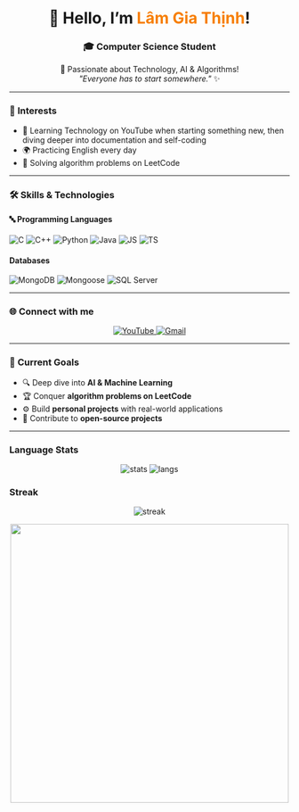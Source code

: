 <h1 align="center">👋 Hello, I’m <span style="color:#F77F00;">Lâm Gia Thịnh</span>!</h1>
<h3 align="center">🎓 Computer Science Student</h3>

<p align="center">
  🚀 Passionate about Technology, AI & Algorithms! <br>
  <i>"Everyone has to start somewhere."</i> ✨
</p>

---

### 🌟 **Interests**
- 🎥 Learning Technology on YouTube when starting something new, then diving deeper into documentation and self-coding  
- 🌍 Practicing English every day  
- 🧩 Solving algorithm problems on LeetCode  

---

### 🛠️ Skills & Technologies

#### 🔤 Programming Languages
![C](https://img.shields.io/badge/C-00599C?style=for-the-badge&logo=c&logoColor=white)
![C++](https://img.shields.io/badge/C++-004482?style=for-the-badge&logo=cplusplus&logoColor=white)
![Python](https://img.shields.io/badge/Python-3670A0?style=for-the-badge&logo=python&logoColor=ffdd54)
![Java](https://img.shields.io/badge/Java-ED8B00?style=for-the-badge&logo=java&logoColor=white)
![JS](https://img.shields.io/badge/JavaScript-F7E017?style=for-the-badge&logo=javascript&logoColor=000)
![TS](https://img.shields.io/badge/TypeScript-3178C6?style=for-the-badge&logo=typescript&logoColor=white)

#### Databases
![MongoDB](https://img.shields.io/badge/MongoDB-4EA94B?style=for-the-badge&logo=mongodb&logoColor=white)
![Mongoose](https://img.shields.io/badge/Mongoose-880000?style=for-the-badge&logo=mongoose&logoColor=white)
![SQL Server](https://img.shields.io/badge/Microsoft_SQL_Server-CC2927?style=for-the-badge&logo=microsoftsqlserver&logoColor=white)

---

### 🌐 **Connect with me**
<p align="center">
  <a href="https://www.youtube.com/@GiaThinh2005" target="_blank">
    <img src="https://img.shields.io/badge/YouTube-%23FF0000.svg?style=for-the-badge&logo=youtube&logoColor=white" alt="YouTube">
  </a>
  <a href="mailto:lamgiathinh05@gmail.com">
    <img src="https://img.shields.io/badge/Gmail-%230033FF.svg?style=for-the-badge&logo=gmail&logoColor=white" alt="Gmail">
  </a>
</p>

---

### 🚀 **Current Goals**
- 🔍 Deep dive into **AI & Machine Learning**
- 🏆 Conquer **algorithm problems on LeetCode**
- ⚙️ Build **personal projects** with real-world applications
- 📌 Contribute to **open-source projects**

---

### **Language Stats**
<p align="center">
  <img src="https://github-readme-stats.vercel.app/api?username=sjsjsmsmsj&show_icons=true&theme=tokyonight" alt="stats" />
  <img src="https://github-readme-stats.vercel.app/api/top-langs/?username=sjsjsmsmsj&layout=compact&theme=tokyonight" alt="langs" />
</p>

### **Streak**
<p align="center">
  <img src="https://streak-stats.demolab.com?user=octocat&theme=tokyonight" alt="streak" />
</p>

<p align="center">
  <img src="https://github.com/sjsjsmsmsj/Xu_Ly_Anh/blob/master/profile.png" width="500" height="500"/>
</p>
